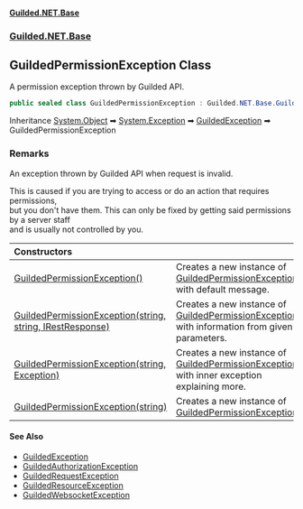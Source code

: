
#### [Guilded.NET.Base](Guilded_NET_Base 'Guilded_NET_Base')
### [Guilded.NET.Base](Guilded_NET_Base#Guilded_NET_Base 'Guilded.NET.Base')
## GuildedPermissionException Class
A permission exception thrown by Guilded API.  
```csharp
public sealed class GuildedPermissionException : Guilded.NET.Base.GuildedException
```

Inheritance [System.Object](https://docs.microsoft.com/en-us/dotnet/api/System.Object 'System.Object') &#x27A1; [System.Exception](https://docs.microsoft.com/en-us/dotnet/api/System.Exception 'System.Exception') &#x27A1; [GuildedException](GuildedException 'Guilded.NET.Base.GuildedException') &#x27A1; GuildedPermissionException  
### Remarks
An exception thrown by Guilded API when request is invalid.



This is caused if you are trying to access or do an action that requires permissions,  
but you don't have them. This can only be fixed by getting said permissions by a server staff  
and is usually not controlled by you.

| Constructors | |
| :--- | :--- |
| [GuildedPermissionException()](GuildedPermissionException_GuildedPermissionException() 'Guilded.NET.Base.GuildedPermissionException.GuildedPermissionException()') | Creates a new instance of [GuildedPermissionException](GuildedPermissionException 'Guilded.NET.Base.GuildedPermissionException') with default message.<br/> |
| [GuildedPermissionException(string, string, IRestResponse)](GuildedPermissionException_GuildedPermissionException(string_string_IRestResponse) 'Guilded.NET.Base.GuildedPermissionException.GuildedPermissionException(string, string, IRestResponse)') | Creates a new instance of [GuildedPermissionException](GuildedPermissionException 'Guilded.NET.Base.GuildedPermissionException') with information from given parameters.<br/> |
| [GuildedPermissionException(string, Exception)](GuildedPermissionException_GuildedPermissionException(string_Exception) 'Guilded.NET.Base.GuildedPermissionException.GuildedPermissionException(string, System.Exception)') | Creates a new instance of [GuildedPermissionException](GuildedPermissionException 'Guilded.NET.Base.GuildedPermissionException') with inner exception explaining more.<br/> |
| [GuildedPermissionException(string)](GuildedPermissionException_GuildedPermissionException(string) 'Guilded.NET.Base.GuildedPermissionException.GuildedPermissionException(string)') | Creates a new instance of [GuildedPermissionException](GuildedPermissionException 'Guilded.NET.Base.GuildedPermissionException').<br/> |

#### See Also
- [GuildedException](GuildedException 'Guilded.NET.Base.GuildedException')
- [GuildedAuthorizationException](GuildedAuthorizationException 'Guilded.NET.Base.GuildedAuthorizationException')
- [GuildedRequestException](GuildedRequestException 'Guilded.NET.Base.GuildedRequestException')
- [GuildedResourceException](GuildedResourceException 'Guilded.NET.Base.GuildedResourceException')
- [GuildedWebsocketException](GuildedWebsocketException 'Guilded.NET.Base.GuildedWebsocketException')
